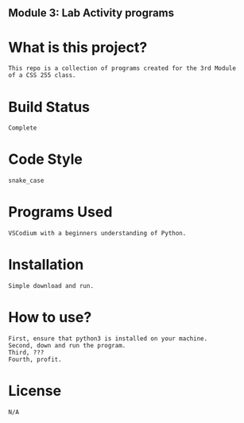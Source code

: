 ## Module 3: Lab Activity programs ##

# What is this project? #
    This repo is a collection of programs created for the 3rd Module
    of a CSS 255 class.

# Build Status #
    Complete

# Code Style #
    snake_case

# Programs Used #
    VSCodium with a beginners understanding of Python.

# Installation #
    Simple download and run.

# How to use? #
    First, ensure that python3 is installed on your machine.
    Second, down and run the program.
    Third, ???
    Fourth, profit.

# License #
    N/A